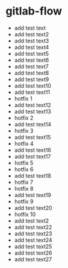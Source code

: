 # gitlab-flow

- add test text
- add test text2
- add test text3
- add test text4
- add test text5
- add test text6
- add test text7
- add test text8
- add test text9
- add test text10
- add test text11
- hotfix 1
- add test text12
- add test text13
- hotfix 2
- add test text14
- hotfix 3
- add test text15
- hotfix 4
- add test text16
- add test text17
- hotfix 5
- hotfix 6
- add test text18
- hotfix 7
- hotfix 8
- add test text19
- hotfix 9
- add test text20
- hotfix 10
- add test text2
- add test text22
- add test text23
- add test text24
- add test text25
- add test text26
- add test text27
